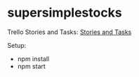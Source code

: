 # supersimplestocks

Trello Stories and Tasks:
[Stories and Tasks](https://trello.com/b/Z2YwET5U/supersimplestocks)


Setup:
- npm install
- npm start
